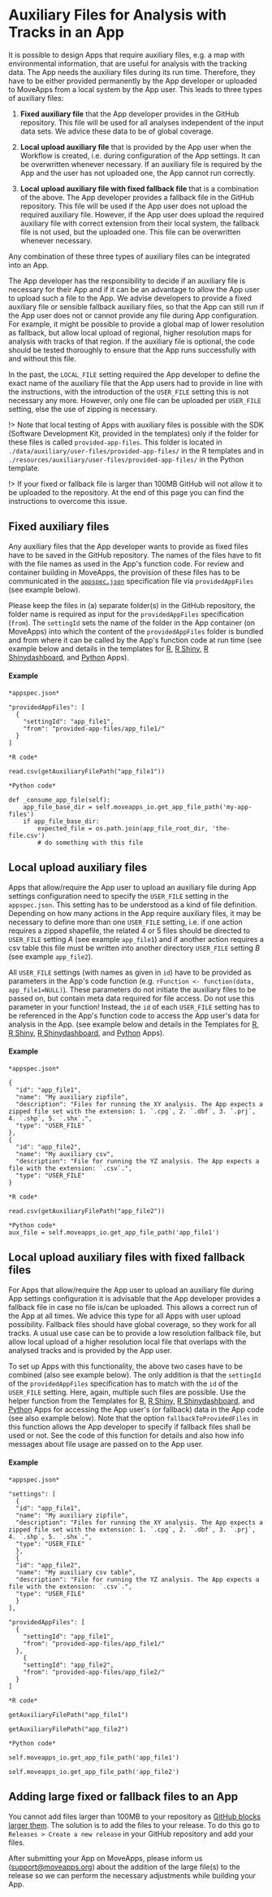 # Auxiliary Files for Analysis with Tracks in an App

It is possible to design Apps that require auxiliary files, e.g. a map with environmental information, that are useful for analysis with the tracking data. The App needs the auxiliary files during its run time. Therefore, they have to be either provided permanently by the App developer or uploaded to MoveApps from a local system by the App user. This leads to three types of auxiliary files:

 1. **Fixed auxiliary file** that the App developer provides in the GitHub repository. This file will be used for all analyses independent of the input data sets. We advice these data to be of global coverage.

 2. **Local upload auxiliary file** that is provided by the App user when the Workflow is created, i.e. during configuration of the App settings. It can be overwritten whenever necessary. If an auxiliary file is required by the App and the user has not uploaded one, the App cannot run correctly.

 3. **Local upload auxiliary file with fixed fallback file** that is a combination of the above. The App developer provides a fallback file in the GitHub repository. This file will be used if the App user does not upload the required auxiliary file. However, if the App user does upload the required auxiliary file with correct extension from their local system, the fallback file is not used, but the uploaded one. This file can be overwritten whenever necessary.
 
Any combination of these three types of auxiliary files can be integrated into an App.

The App developer has the responsibility to decide if an auxiliary file is necessary for their App and if it can be an advantage to allow the App user to upload such a file to the App. We advise developers to provide a fixed auxiliary file or sensible fallback auxiliary files, so that the App can still run if the App user does not or cannot provide any file during App configuration. For example, it might be possible to provide a global map of lower resolution as fallback, but allow local upload of regional, higher resolution maps for analysis with tracks of that region. If the auxiliary file is optional, the code should be tested thoroughly to ensure that the App runs successfully with and without this file.  

In the past, the `LOCAL_FILE` setting required the App developer to define the exact name of the auxiliary file that the App users had to provide in line with the instructions, with the introduction of the `USER_FILE` setting this is not necessary any more. However, only one file can be uploaded per `USER_FILE` setting, else the use of zipping is necessary.

!> Note that local testing of Apps with auxiliary files is possible with the SDK (Software Development Kit, provided in the templates) only if the folder for these files is called `provided-app-files`. This folder is located in `./data/auxiliary/user-files/provided-app-files/` in the R templates and in `./resources/auxiliary/user-files/provided-app-files/` in the Python template.

!> If your fixed or fallback file is larger than 100MB GitHub will not allow it to be uploaded to the repository. At the end of this page you can find the instructions to overcome this issue.

## Fixed auxiliary files

Any auxiliary files that the App developer wants to provide as fixed files have to be saved in the GitHub repository. The names of the files have to fit with the file names as used in the App's function code. For review and container building in MoveApps, the provision of these files has to be communicated in the [`appspec.json`](appspec.md) specification file via `providedAppFiles` (see example below).
 
Please keep the files in (a) separate folder(s) in the GitHub repository, the folder name is required as input for the `providedAppFiles` specification (`from`). The `settingId` sets the name of the folder in the App container (on MoveApps) into which the content of the `providedAppFiles` folder is bundled and from where it can be called by the App's function code at run time (see example below and details in the templates for [R](https://github.com/movestore/Template_R_Function_App/blob/master/src/io/app_files.R), [R Shiny](https://github.com/movestore/Template_R_Shiny_App/blob/master/src/io/app_files.R), [R Shinydashboard](https://github.com/movestore/Template_R_Shinydashboard_App/blob/master/src/io/app_files.R), and [Python](https://github.com/movestore/Template_Python_App/blob/main/sdk/moveapps_io.py) Apps).

#### Example

```
*appspec.json*

"providedAppFiles": [
  {
    "settingId": "app_file1",
    "from": "provided-app-files/app_file1/"
  }
]
```

```
*R code*

read.csv(getAuxiliaryFilePath("app_file1"))
```

```
*Python code*

def _consume_app_file(self):
    app_file_base_dir = self.moveapps_io.get_app_file_path('my-app-files')
    if app_file_base_dir:
        expected_file = os.path.join(app_file_root_dir, 'the-file.csv')
        # do something with this file
```

## Local upload auxiliary files

Apps that allow/require the App user to upload an auxiliary file during App settings configuration need to specify the `USER_FILE` setting in the `appspec.json`. This setting has to be understood as a kind of file definition. Depending on how many actions in the App require auxiliary files, it may be necessary to define more than one `USER_FILE` setting, i.e. if one action requires a zipped shapefile, the related 4 or 5 files should be directed to `USER_FILE` setting _A_ (see example `app_file1`) and if another action requires a csv table this file must be written into another directory `USER_FILE` setting _B_ (see example `app_file2`). 

All `USER_FILE` settings (with names as given in `id`) have to be provided as parameters in the App's code function (e.g. `rFunction <- function(data, app_file1=NULL)`). These parameters do not initiate the auxiliary files to be passed on, but contain meta data required for file access. Do not use this parameter in your function! Instead, the `id` of each `USER_FILE` setting has to be referenced in the App's function code to access the App user's data for analysis in the App. (see example below and details in the Templates for [R](https://github.com/movestore/Template_R_Function_App/blob/master/src/io/app_files.R), [R Shiny](https://github.com/movestore/Template_R_Shiny_App/blob/master/src/io/app_files.R), [R Shinydashboard](https://github.com/movestore/Template_R_Shinydashboard_App/blob/master/src/io/app_files.R), and [Python](https://github.com/movestore/Template_Python_App/blob/main/sdk/moveapps_io.py) Apps).

#### Example

```
*appspec.json*

{
  "id": "app_file1",
  "name": "My auxiliary zipfile",
  "description": "Files for running the XY analysis. The App expects a zipped file set with the extension: 1. `.cpg`, 2. `.dbf`, 3. `.prj`, 4. `.shp`, 5. `.shx`.",
  "type": "USER_FILE"
},
{
  "id": "app_file2",
  "name": "My auxiliary csv",
  "description": "File for running the YZ analysis. The App expects a file with the extension: `.csv`.",
  "type": "USER_FILE"
}
```

```
*R code*

read.csv(getAuxiliaryFilePath("app_file2"))
```

```
*Python code*
aux_file = self.moveapps_io.get_app_file_path('app_file1')

```

## Local upload auxiliary files with fixed fallback files

For Apps that allow/require the App user to upload an auxiliary file during App settings configuration it is advisable that the App developer provides a fallback file in case no file is/can be uploaded. This allows a correct run of the App at all times. We advice this type for all Apps with user upload possibility. Fallback files should have global coverage, so they work for all tracks. A usual use case can be to provide a low resolution fallback file, but allow local upload of a higher resolution local file that overlaps with the analysed tracks and is provided by the App user. 

To set up Apps with this functionality, the above two cases have to be combined (also see example below). The only addition is that the `settingId` of the `providedAppFiles` specification has to match with the `id` of the `USER_FILE` setting. Here, again, multiple such files are possible. Use the helper function from the Templates for [R](https://github.com/movestore/Template_R_Function_App/blob/master/src/io/app_files.R), [R Shiny](https://github.com/movestore/Template_R_Shiny_App/blob/master/src/io/app_files.R), [R Shinydashboard](https://github.com/movestore/Template_R_Shinydashboard_App/blob/master/src/io/app_files.R), and [Python](https://github.com/movestore/Template_Python_App/blob/main/sdk/moveapps_io.py) Apps for accessing the App user's (or fallback) data in the App code (see also example below). Note that the option `fallbackToProvidedFiles` in this function allows the App developer to specify if fallback files shall be used or not. See the code of this function for details and also how info messages about file usage are passed on to the App user.

#### Example

```
*appspec.json*

"settings": [
  {
  "id": "app_file1",
  "name": "My auxiliary zipfile",
  "description": "Files for running the XY analysis. The App expects a zipped file set with the extension: 1. `.cpg`, 2. `.dbf`, 3. `.prj`, 4. `.shp`, 5. `.shx`.",
  "type": "USER_FILE"
  },
  {
  "id": "app_file2",
  "name": "My auxiliary csv table",
  "description": "File for running the YZ analysis. The App expects a file with the extension: `.csv`.",
  "type": "USER_FILE"
  }
],
  
"providedAppFiles": [
  {
    "settingId": "app_file1",
    "from": "provided-app-files/app_file1/"
  },
    {
    "settingId": "app_file2",
    "from": "provided-app-files/app_file2/"
  }
]
```

```
*R code*

getAuxiliaryFilePath("app_file1")

getAuxiliaryFilePath("app_file2")
```

```
*Python code*

self.moveapps_io.get_app_file_path('app_file1')

self.moveapps_io.get_app_file_path('app_file2')

```

## Adding large fixed or fallback files to an App

You cannot add files larger than 100MB to your repository as [GitHub blocks larger them](https://docs.github.com/en/repositories/working-with-files/managing-large-files/about-large-files-on-github). The solution is to add the files to your release. To do this go to `Releases > Create a new release` in your GitHub repository and add your files.

After submitting your App on MoveApps, please inform us (support@moveapps.org) about the addition of the large file(s) to the release so we can perform the necessary adjustments while building your App.
